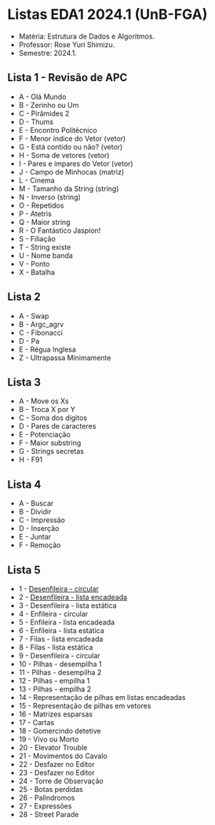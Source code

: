 # Listas EDA1 2024.1 (UnB-FGA)

* Matéria: Estrutura de Dados e Algoritmos.
* Professor: Rose Yuri Shimizu.
* Semestre: 2024.1.

## Lista 1 - Revisão de APC
* A - Olá Mundo 
* B - Zerinho ou Um
* C - Pirâmides 2 
* D - Thums
* E - Encontro Politécnico 
* F - Menor índice do Vetor (vetor)
* G - Está contido ou não? (vetor)
* H - Soma de vetores (vetor)
* I - Pares e ímpares do Vetor (vetor)
* J - Campo de Minhocas (matriz)
* L - Cinema
* M - Tamanho da String (string)
* N - Inverso (string)
* O - Repetidos
* P - Atetris
* Q - Maior string
* R - O Fantástico Jaspion!
* S - Filiação
* T - String existe
* U - Nome banda
* V - Ponto 
* X - Batalha

## Lista 2 
* A - Swap
* B - Argc_agrv
* C - Fibonacci
* D - Pa
* E - Régua Inglesa
* Z - Ultrapassa Minimamente

## Lista 3 
* A - Move os Xs
* B - Troca X por Y
* C - Soma dos dígitos
* D - Pares de caracteres
* E - Potenciação
* F - Maior substring
* G - Strings secretas
* H - F91

## Lista 4
* A - Buscar 
* B - Dividir
* C - Impressão
* D - Inserção
* E - Juntar
* F - Remoção

## Lista 5
* 1 - [Desenfileira - circular](https://moj.naquadah.com.br/contests/rysh5alistaeda120241/fila-desenfileira-circular.pdf)
* 2 - [Desenfileira - lista encadeada]()
* 3 - Desenfileira - lista estática
* 4 - Enfileira - circular 
* 5 - Enfileira - lista encadeada
* 6 - Enfileira - lista estática
* 7 - Filas - lista encadeada
* 8 - Filas - lista estática
* 9 - Desenfileira - circular
* 10 - Pilhas - desempilha 1 
* 11 - Pilhas - desempilha 2
* 12 - Pilhas - empilha 1
* 13 - Pilhas - empilha 2
* 14 - Representação de pilhas em listas encadeadas 
* 15 - Representação de pilhas em vetores 
* 16 - Matrizes esparsas
* 17 - Cartas
* 18 - Gomercindo detetive
* 19 - Vivo ou Morto
* 20 - Elevator Trouble
* 21 - Movimentos do Cavalo
* 22 - Desfazer no Editor
* 23 - Desfazer no Editor
* 24 - Torre de Observação
* 25 - Botas perdidas
* 26 - Palíndromos
* 27 - Expressões
* 28 - Street Parade

